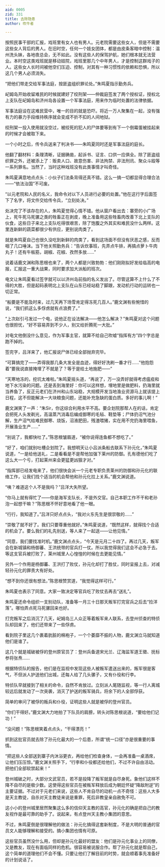 ```yaml
---
aid: 0005
zid: 331
title: 去除隐患
author: 吹牛者

---
```




  按照民事干部的汇报，戏班里有女人也有男人。元老院需要这些女人，但是不需要这些女人背后的男人。在旧时空，任何一个妓女团体，都是由皮条客暗中控制：温州洗头妹，各地夜总会，无不如此。没有这些人的保驾护航，她们根本就无法营业。本时空这类戏班就是移动妓院，戏班里那几个中年男人，才是控制这群戏子的人。这些女人长时间被他空们压迫、控制，对其有一种习惯性的依赖和恐惧，所以这几个男人必须消失。

  “把他们带走交给军事法庭，按匪盗组织罪论处。”朱鸣夏指示勤务兵。

  屺姆岛开始收留难民的时候就建好了绞刑架——仲裁庭签发了两个授权证，授权北上支队在屺姆岛和济州岛各设置一个军事法庭，用来作为临时处置的法律依据。

  军事法庭设在这难民营中，唯一的目的就是恐吓。将近一万人聚集在一起，没有强有力的暴力手段维持秩序就会变成不折不扣的人间地狱。

  绞刑架一投入使用就没空过，被绞死的犯人的尸体要等到有下一个倒霉蛋被挂起来的时候才会被取下来。

  一个小时之后，传令兵送来了判决书——朱鸣夏同时还是军事法庭的庭长。

  他翻了翻材料：条理清晰，证据确凿，起诉书、证言、口供一应俱全。除了匪盗组织罪之外，还被添上了：贩卖人口、故意伤害、非法拘禁、非法刑讯、聚众斗殴等一系列罪名。当然了，当时这种戏班没有此类事情才叫奇怪。

  朱鸣夏满意地点点头：小伙子们法条背得还真不错。这么一搞一切都显得合理合法——“依法治国”不可废。

  “以元老院和人民的名义，我命令对以下人员进行必要的处置。”他在这行字后面签下了名字，将文件交给传令兵，“立刻处决。”

  处决完了不该存在的人，朱鸣夏觉得心情不错。他从窗户看出去：寨旁的小广场上，死牛死马死骡之类的牲畜正在剥皮，晚上准备用这些牲畜肉改善下北上支队的伙食，这些日子来北上支队吃得很艰苦，除了饱腹之外其实和难民没什么两样。这里连新鲜的蔬菜都很少有供应，更别说肉类了。

  就是朱鸣夏自己也很久没吃到新鲜的肉类了，看到这场面不但没有厌恶之感，反而咽了几口唾沫。当下他关照勤务兵：“告诉炊事班，先弄点牛排，再搞点萝卜牛肉丸子！还有牛板筋，胡椒、花椒、孜然多放……”

  说着话鹿文渊和陈思根也来了，两个人都是兴致勃勃：他们刚刚拟好发给临高的电报，汇报这一重大战果，同时要求加大派船的班次。

  电文让朱鸣夏看过签字就可以以济州岛前指的名义发出了。尽管这算不上什么了不得的大胜，但是起码表明北上支队在山东已经站稳了脚跟，发动机行动的运转也一切正常。

  “船要是不能及时来，过几天再下场雪肯定得冻死几百人。”鹿文渊有些惋惜的说，“我们抓这么多俘虏就有点浪费了。”

  “上次赵引弓发过一个电，说他正在设法解决——他怎么解决？”朱鸣夏对这个问题也很担忧，“好不容易弄到不少人，别又给折腾死一大批。”

  对电文他倒没什么意见，作为军事主官，就算不给自己吹嘘“指挥有方”四个字总是跑不掉的。

  签完字，吕洋来了，他汇报说尸体已经全部抛弃完毕。

  “可算搞完了——弄得我那几条大发全是血迹，得好好洗刷一番才行……”他抱怨着“要我说直接掩埋了不就是了？等于是给土地施肥——”

  “天寒地冻的，挖坑太难啦。”朱鸣夏摇头道，“再说了，万一没弄好就得考虑瘟疫和地下水污染的问题。还是丢到海里好：你可以这样想，埋地里是做肥料，扔海里就当养鱼了，反正元老们在济州和山东站稳，大规模开发当地渔业资源马上就该提上日程，这不但能解决一大块粮食问题，还能补充急缺的蛋白质。多好的事儿啊！”

  鹿文渊笑了一声：“朱Sir，你这综合利用水平不高。要企划院那帮人在的话，肯定会把死人头发剃光，高温蒸汽消毒后编成御寒的毛毡、鞋垫等；尸体扔沼气池分解，生产沼气给难民御寒、烧饭，沼液肥田，残渣喂猪，实在用不完扔海里喂鱼，开展渔业生产……”

  “别说了，我都快吐了。”陈思根皱眉道，“被你说得连鱼都不想吃了。”

  “好了，咱们就别吐槽企划院了。我想明天让小吕派条船去联系下孙元化，”朱鸣夏说道，“一是给他送礼，二是看看是不是帮他加强下莱州的防御。孔有德他们吃了这么大一个亏，打起莱州来会更猛更凶狠才对。”

  “指挥部已经发电来了，他们很快会派一个元老专职负责莱州的防御和孙元化的联络工作，让我们找个适当的机会帮他和孙元化拉上关系。”鹿文渊说道。

  “咦？难道这个人不是我吗？”吕洋大失所望。

  “你马上就有得忙了——你是海军支队长，不是外交官。自己本职工作不干和老孙泡一起想干嘛？”陈思根不怀好意地看了他一眼。

  “行行，我知道了。”吕洋只好点点头，“我对火东先生是很崇敬的……”

  “崇敬了就不好了。我们只要尊重他就好。”朱鸣夏说道，“既然这样，就得找个合适的机会了。要么我们的礼先别送，等人来了一起送——让他见情。”

  “同意，我们要找准时机。”鹿文渊点点头，“今天是元月二十四了。再过几天，叛军会在新城镇和杨御蕃、王洪统带的官兵打一仗。所以我觉得我们这会不必急于去。等这支官兵被打败了，莱州城里人心惶惶的时候在去更能见情。”

  另外一个作用是杨御蕃、王洪打了败仗，孙元化却打了胜仗，同时呈报上去，对减轻孙元化的罪责大有好处。

  “想不到你还很有想法，”陈思根赞赏道，“我觉得这样可行。”

  朱鸣夏也表示了同意。大家一致决定等官兵吃了败仗去再去“送礼”。

  朱鸣夏还命令组织一支别动队，准备等一月三十日那天叛军打完官兵之后去“捡洋落”。哪怕弄点死马死骡回来也好。

  打完叛军之后消沉了几天，屺姆岛三人众正等着叛军来人联系，去登州侦查的特侦队却回来了，他们还带来了一些俘虏。

  看到院子里这几个裹着肮脏的棉袍子，一个个萎靡不振的人物，鹿文渊立马就知道他们是谁了。

  这几个就是城破被俘的登州原官员了：登州兵备道宋光兰、辽海监军道王徵、抚标参将张焘……

  根据特侦队的报告，他们是在监视中发现这些人被叛军遣送出来的，叛军很是客气，不但派人护送他们出城，还每人给了几头骡子，又有仆役和行李。

  特侦队早就接到了相关的命令，自然不肯放过。立刻派人尾随监视，等一行人离城较远后就发动了一次突袭，消灭了护送的叛军骑兵，将余下的人全部俘获。

  简单的审问了被俘的叛兵和仆役，证明这些人就是被俘的登州官员。

  “你们干得好。”鹿文渊大力地拍了下队员的肩膀，转头对陈思根说道，“要给他们记功！”

  “没问题！”陈思根笑着点点头，“干得漂亮！”

  抓到这批官员就去除了孙元化最大的一个后患，所谓“统一口径”亦是很重要的事情。

  “把这些人全部送到寨子内沐浴更衣，再给他们检查身体，一会再准备一桌酒席，让他们压压惊。”鹿文渊关照手下，“行李和仆役都还给他们，不过不许自由活动。把他们全部软禁起来！”

  登州城破之时，大部分文武官员，若不是投降了叛军就是自尽身死。象他们这样不降不自尽的是极少数。这使得这些官员在被叛军释放后成为朝廷怀疑“降敌附逆”的主要证据。不过对于元老们来说，这些人不肯自尽的动机一点不奇怪：这些人大多是天主教徒，自杀对天主教徒来说是重罪，死后非教皇亲自赦免不可。

  这小小的登州城里居然聚集这么多的信仰天主教的高官，孙元化的确是把自己的教友视作是最可靠的助手了。说起来，有点登州天主教小集团的意思。

  不过，朱鸣夏倒是很理解他的做法：孙元化搞得这套新制度，不是大明的普通的官员文人能够理解和接受的。搞小集团也情有可原。

  这些官员虽然没什么用，但却是孙元化最好的盟友：他们是孙元化事业上的同僚，又是教友，现在有面临同样的危机。很容易被说服合作。帮了孙元化就是帮自己，这个简单的道理他们不会不懂。只要让他们了解目前的时势，就会顺着事先准备好的计划说话了。



